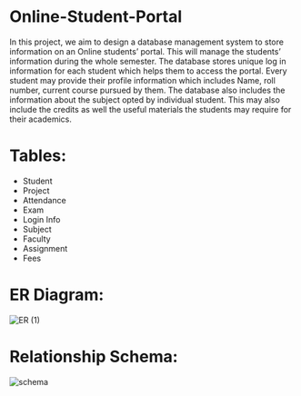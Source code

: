 # Online-Student-Portal
In this project, we aim to design a database management system to store information on an Online students’ portal. This will manage the students’ information during the whole semester. The database stores unique log in information for each student which helps them to access the portal. Every student may provide their profile information which includes Name, roll number, current course pursued by them. The database also includes the information about the subject opted by individual student. This may also include the credits as well the useful materials the students may require for their academics.

# Tables:
- Student
- Project
- Attendance
- Exam
- Login Info
- Subject
- Faculty
- Assignment
- Fees

# ER Diagram:
![ER (1)](https://github.com/user-attachments/assets/d4520887-6266-40ff-9274-a3d8796cde9b)

# Relationship Schema:
![schema](https://github.com/user-attachments/assets/700a9298-896b-4255-afdf-43e14c891681)

